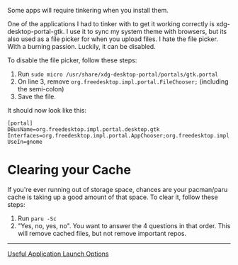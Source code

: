 Some apps will require tinkering when you install them.

One of the applications I had to tinker with to get it working correctly is xdg-desktop-portal-gtk.
I use it to sync my system theme with browsers, but its also used as a file picker for when you upload files.
I hate the file picker. With a burning passion. Luckily, it can be disabled.

To disable the file picker, follow these steps:
1. Run  `sudo micro /usr/share/xdg-desktop-portal/portals/gtk.portal`
2. On line 3, remove `org.freedesktop.impl.portal.FileChooser;` (including the semi-colon)
3. Save the file.

It should now look like this:
```
[portal]
DBusName=org.freedesktop.impl.portal.desktop.gtk
Interfaces=org.freedesktop.impl.portal.AppChooser;org.freedesktop.impl.portal.Print;org.freedesktop.impl.portal.Notification;org.freedesktop.impl.portal.Inhibit;org.freedesktop.impl.portal.Access;org.freedesktop.impl.portal.Account;org.freedesktop.impl.portal.Email;org.freedesktop.impl.portal.DynamicLauncher;org.freedesktop.impl.portal.Lockdown;org.freedesktop.impl.portal.Settings;
UseIn=gnome
```

# Clearing your Cache
If you're ever running out of storage space, chances are your pacman/paru cache is taking up a good amount of that space. To clear it, follow these steps:
1. Run `paru -Sc`
2. "Yes, no, yes, no". You want to answer the 4 questions in that order. This will remove cached files, but not remove important repos.

---
[Useful Application Launch Options](https://github.com/Mato1111/archguide/blob/main/Docs/Useful%20Application%20Launch%20Options.md)
